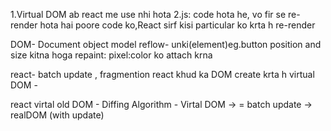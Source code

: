 <!-- myth -->

1.Virtual DOM ab react me use nhi hota
2.js: code hota he, vo fir se re-render hota hai poore code ko,React sirf kisi particular ko krta h re-render

DOM- Document object model
reflow- unki(element)eg.button position and size kitna hoga
repaint: pixel:color ko attach krna

react- batch update , fragmention
react khud ka DOM create krta h virtual DOM -

react virtal old DOM - Diffing Algorithm - Virtal DOM -> = batch update -> realDOM (with update)
